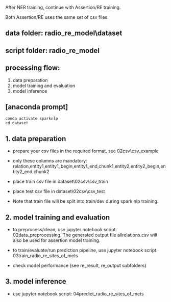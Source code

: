 After NER training, continue with Assertion/RE training.

Both Assertion/RE uses the same set of csv files.

## data folder: radio_re_model\dataset
## script folder: radio_re_model

## processing flow:
1. data preparation 
2. model training and evaluation
3. model inference

## [anaconda prompt]
	conda activate sparknlp
	cd dataset

## 1. data preparation
- prepare your csv files in the required format, see 02csv\csv_example
- only these columns are mandatory: relation,entity1,entity1_begin,entity1_end,chunk1,entity2,entity2_begin,entity2_end,chunk2

- place train csv file in dataset\02csv\csv_train
- place test csv file in dataset\02csv\csv_test
- Note that train file will be split into train/dev during spark nlp training.

## 2. model training and evaluation
- to preprocess/clean, 
	use jupyter notebook script: 02data_preprocessing. The generated output file allrelations.csv will also be used for assertion model training.
	
- to train/evaluate/run prediction pipeline, 
	use jupyter notebook script: 03train_radio_re_sites_of_mets

- check model performance (see re_result, re_output subfolders)

## 3. model inference
- use jupyter notebook script: 04predict_radio_re_sites_of_mets
